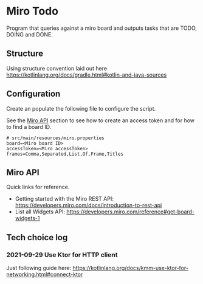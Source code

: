 # Miro Todo

Program that queries against a miro board and outputs tasks that are TODO, DOING and DONE.

## Structure

Using structure convention laid out here https://kotlinlang.org/docs/gradle.html#kotlin-and-java-sources

## Configuration

Create an populate the following file to configure
the script. 

See the [Miro API](#Miro_API) section to 
see how to create an access token and for how to find
a board ID.

```properties
# src/main/resources/miro.properties
board=<Miro board ID>
accessToken=<Miro accessToken>
frames=Comma,Separated,List,Of,Frame,Titles
```

## Miro API

Quick links for reference.

 - Getting started with the Miro REST API: https://developers.miro.com/docs/introduction-to-rest-api
 - List all Widgets API: https://developers.miro.com/reference#get-board-widgets-1

## Tech choice log

### 2021-09-29 Use Ktor for HTTP client

Just following guide here: https://kotlinlang.org/docs/kmm-use-ktor-for-networking.html#connect-ktor